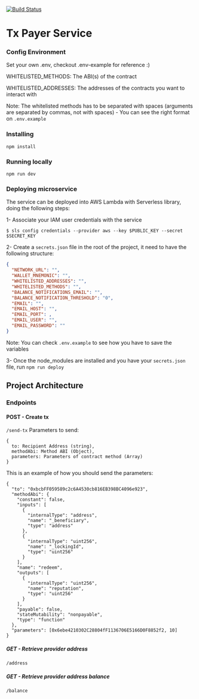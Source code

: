 [![Build Status](https://travis-ci.com/dOrgTech/TxPayerService.svg?branch=develop)](https://travis-ci.com/dOrgTech/TxPayerService)

# Tx Payer Service

### Config Environment

Set your own .env, checkout .env-example for reference :)

WHITELISTED_METHODS: The ABI(s) of the contract

WHITELISTED_ADDRESSES: The addresses of the contracts you want to interact with

Note: The whitelisted methods has to be separated with spaces (arguments are separated by commas, not with spaces) - You can see the right format on `.env.example`

### Installing

`npm install`

### Running locally

`npm run dev`

### Deploying microservice

The service can be deployed into AWS Lambda with Serverless library, doing the following steps:

1- Associate your IAM user credentials with the service

```
$ sls config credentials --provider aws --key $PUBLIC_KEY --secret $SECRET_KEY
```

2- Create a `secrets.json` file in the root of the project, it need to have the following structure:

```json
{
  "NETWORK_URL": "",
  "WALLET_MNEMONIC": "",
  "WHITELISTED_ADDRESSES": "",
  "WHITELISTED_METHODS": "",
  "BALANCE_NOTIFICATIONS_EMAIL": "",
  "BALANCE_NOTIFICATION_THRESHOLD": "0",
  "EMAIL": "",
  "EMAIL_HOST": "",
  "EMAIL_PORT": ,
  "EMAIL_USER": "",
  "EMAIL_PASSWORD": ""
}
```

Note: You can check `.env.example` to see how you have to save the variables

3- Once the node_modules are installed and you have your `secrets.json` file, run `npm run deploy`

## Project Architecture

### Endpoints

#### POST - Create tx

`/send-tx`
Parameters to send:

```
{
  to: Recipient Address (string),
  methodAbi: Method ABI (Object),
  parameters: Parameters of contract method (Array)
}
```

This is an example of how you should send the parameters:

```
{
  "to": "0xbcbFF059589c2c6A4530cb816EB398BC4096e923",
  "methodAbi": {
    "constant": false,
    "inputs": [
      {
        "internalType": "address",
        "name": "_beneficiary",
        "type": "address"
      },
      {
        "internalType": "uint256",
        "name": "_lockingId",
        "type": "uint256"
      }
    ],
    "name": "redeem",
    "outputs": [
      {
        "internalType": "uint256",
        "name": "reputation",
        "type": "uint256"
      }
    ],
    "payable": false,
    "stateMutability": "nonpayable",
    "type": "function"
  },
  "parameters": [0x6ebe4210302C28804fF1136706E5166D0F8852f2, 10]
}
```

##### GET - Retrieve provider address

`/address`

##### GET - Retrieve provider address balance

`/balance`
